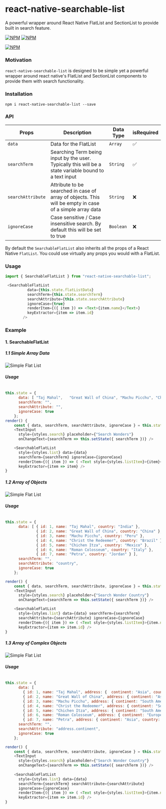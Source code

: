 # react-native-searchable-list

A powerful wrapper around React Native FlatList and SectionList to provide built in search feature.

[![NPM](https://img.shields.io/npm/v/npm.svg?style=for-the-badge)](https://www.npmjs.com/package/react-native-searchable-list) [![NPM](https://img.shields.io/npm/dw/localeval.svg?style=for-the-badge)](https://www.npmjs.com/package/react-native-searchable-list)

[![NPM](https://nodei.co/npm/react-native-searchable-list.png?downloads=true&downloadRank=true&stars=true)](https://nodei.co/npm/react-native-searchable-list/)

### Motivation

`react-native-searchable-list` is designed to be simple yet a powerful wrapper around react native's FlatList and SectionList components to provide them with search functionality.

### Installation

```shell
npm i react-native-searchable-list --save
```

### API

| Props            | Description                           | Data Type                                                                         | isRequired               |
| ---------------- | ------------------------------------- | ----------------------------------------------------------------------------- | ------------------------ |
| `data`           | Data for the FlatList                    | `Array`                                                                | :white_check_mark:	       |
| `searchTerm`     | Searching Term being input by the user. Typically this will be a state variable bound to a text input                        | `String`                                                                      | :white_check_mark:	       |
| `searchAttribute` | Attribute to be searched in case of array of objects. This will be empty in case of a simple array data | `String`                                                                      | :x:      |
| `ignoreCase`           | Case sensitive / Case insensitive search. By default this will be set to true                       | `Boolean` | :x: |

By default the `SearchableFlatList` also inherits all the props of a React Native `FlatList`. You could use virtually any props you would with a FlatList.

### Usage

```js
import { SearchableFlatList } from "react-native-searchable-list";

 <SearchableFlatList
          data={this.state.flatListData}
          searchTerm={this.state.searchTerm}
          searchAttribute={this.state.searchAttribute}
          ignoreCase={true}
          renderItem={({ item }) => <Text>{item.name}</Text>}
          keyExtractor={item => item.id}
        />
``` 

### Example

#### 1. SearchableFlatList

##### 1.1 Simple Array Data

![Simple Flat List](https://github.com/Chandrasekar-G/RNSearchableListDemo/blob/master/Assets/FlatList-1.gif)

##### Usage
```js

this.state = {
      data: [ "Taj Mahal",   "Great Wall of China", "Machu Picchu", "Christ the Redeemer", "Chichen Itza", "Roman Colosseum", "Petra" ],
      searchTerm: "",
      searchAttribute: "",
      ignoreCase: true
    };
render() {
    const { data, searchTerm, searchAttribute, ignoreCase } = this.state;
    <TextInput
      style={styles.search} placeholder={"Search Wonders"}
      onChangeText={searchTerm => this.setState({ searchTerm })} />

    <SearchableFlatList 
      style={styles.list} data={data}
      searchTerm={searchTerm} ignoreCase={ignoreCase} 
      renderItem={({ item }) => ( <Text style={styles.listItem}>{item}</Text> )}
      keyExtractor={item => item} />
}

```
##### 1.2 Array of Objects

![Simple Flat List](https://github.com/Chandrasekar-G/RNSearchableListDemo/blob/master/Assets/FlatList-2.gif)

##### Usage
```js

this.state = {
      data: [ { id: 1, name: "Taj Mahal", country: "India" },
              { id: 2, name: "Great Wall of China", country: "China" },
              { id: 3, name: "Machu Picchu", country: "Peru" }, 
              { id: 4, name: "Christ the Redeemer", country: "Brazil" },
              { id: 5, name: "Chichen Itza", country: "Mexico" },
              { id: 6, name: "Roman Colosseum", country: "Italy" },
              { id: 7, name: "Petra", country: "Jordan" } ],
      searchTerm: "",
      searchAttribute: "country",
      ignoreCase: true
    };

render() {
    const { data, searchTerm, searchAttribute, ignoreCase } = this.state;
    <TextInput
      style={styles.search} placeholder={"Search Wonder Country"}
      onChangeText={searchTerm => this.setState({ searchTerm })} />

    <SearchableFlatList 
      style={styles.list} data={data} searchTerm={searchTerm}
      searchAttribute={searchAttribute} ignoreCase={ignoreCase}
      renderItem={({ item }) => ( <Text style={styles.listItem}>{item.name}</Text> )}
      keyExtractor={item => item.id} />
}

```

##### 1.3 Array of Complex Objects

![Simple Flat List](https://github.com/Chandrasekar-G/RNSearchableListDemo/blob/master/Assets/FlatList-3.gif)

##### Usage
```js

this.state = {
      data: [
        { id: 1, name: "Taj Mahal", address: {  continent: "Asia", country: "India" } },
        { id: 2, name: "Great Wall of China", address: { continent: "Asia", country: "China" } },
        { id: 3, name: "Machu Picchu", address: { continent: "South America", country: "Peru" } },
        { id: 4, name: "Christ the Redeemer", address: { continent: "South America", country: "Brazil" } },
        { id: 5, name: "Chichen Itza", address: { continent: "South America", country: "Mexico" } },
        { id: 6, name: "Roman Colosseum", address: { continent: "Europe", country: "Italy" } },
        { id: 7, name: "Petra", address: { continent: "Asia", country: "Jordan" } } ],
      searchTerm: "",
      searchAttribute: "address.continent",
      ignoreCase: true
    };

render() {
    const { data, searchTerm, searchAttribute, ignoreCase } = this.state;
    <TextInput
      style={styles.search} placeholder={"Search Wonder Country"}
      onChangeText={searchTerm => this.setState({ searchTerm })} />
    
    <SearchableFlatList
      style={styles.list} data={data} 
      searchTerm={searchTerm} searchAttribute={searchAttribute} 
      ignoreCase={ignoreCase} 
      renderItem={({ item }) => ( <Text style={styles.listItem}>{item.name}</Text> )}
      keyExtractor={item => item.id} />
}
```






































